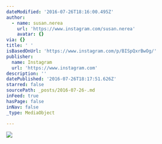 ```yaml
---
dateModified: '2016-07-26T18:16:00.495Z'
author:
  - name: susan.nerea
    url: 'https://www.instagram.com/susan.nerea'
    avatar: {}
via: {}
title: ' '
isBasedOnUrl: 'https://www.instagram.com/p/BISpQxrBwOg/'
publisher:
  name: Instagram
  url: 'https://www.instagram.com'
description: ''
datePublished: '2016-07-26T18:17:51.626Z'
starred: false
sourcePath: _posts/2016-07-26-.md
inFeed: true
hasPage: false
inNav: false
_type: MediaObject

---
```

![ ](https://imgflo.herokuapp.com/graph/vahj1ThiexotieMo/fa16fbcbb41a8d1ab7261ff8abd09560/noop.jpg?input=https%3A%2F%2Fscontent.cdninstagram.com%2Ft51.2885-15%2Fsh0.08%2Fe35%2Fp640x640%2F13744297_1074324272604605_1587337669_n.jpg%3Fig_cache_key%3DMTMwMjI4NDcxNTAxNzMwNzA0MA%253D%253D.2)